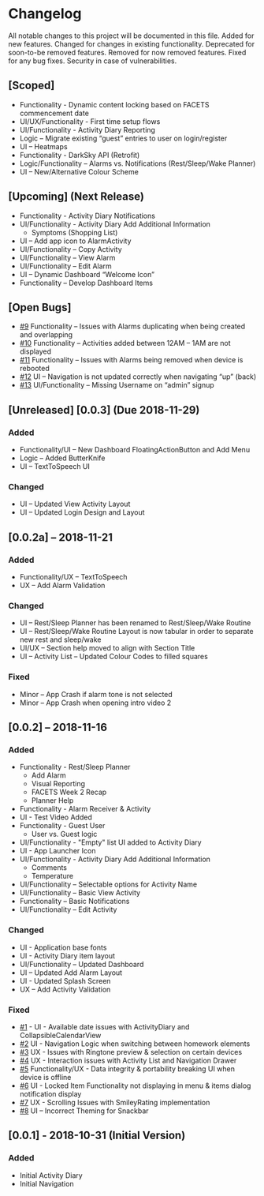 # Changelog
All notable changes to this project will be documented in this file.
Added for new features.
Changed for changes in existing functionality.
Deprecated for soon-to-be removed features.
Removed for now removed features.
Fixed for any bug fixes.
Security in case of vulnerabilities.

## [Scoped]
- Functionality - Dynamic content locking based on FACETS commencement date
- UI/UX/Functionality - First time setup flows
- UI/Functionality - Activity Diary Reporting
- Logic – Migrate existing “guest” entries to user on login/register
- UI – Heatmaps
- Functionality - DarkSky API (Retrofit)
- Logic/Functionality – Alarms vs. Notifications (Rest/Sleep/Wake Planner)
- UI – New/Alternative Colour Scheme


## [Upcoming] (Next Release)
- Functionality - Activity Diary Notifications
- UI/Functionality - Activity Diary Add Additional Information
    - Symptoms (Shopping List)
- UI – Add app icon to AlarmActivity
- UI/Functionality – Copy Activity
- UI/Functionality – View Alarm
- UI/Functionality – Edit Alarm
- UI – Dynamic Dashboard “Welcome Icon”
- Functionality – Develop Dashboard Items


## [Open Bugs]
- [#9](https://github.com/VersCreativeUK/FACETS/issues/9) Functionality – Issues with Alarms duplicating when being created and overlapping
- [#10](https://github.com/VersCreativeUK/FACETS/issues/10) Functionality – Activities added between 12AM – 1AM are not displayed
- [#11](https://github.com/VersCreativeUK/FACETS/issues/11) Functionality – Issues with Alarms being removed when device is rebooted
- [#12](https://github.com/VersCreativeUK/FACETS/issues/12) UI – Navigation is not updated correctly when navigating “up” (back)
- [#13](https://github.com/VersCreativeUK/FACETS/issues/13) UI/Functionality – Missing Username on “admin” signup

## [Unreleased] [0.0.3] (Due 2018-11-29)
### Added
- Functionality/UI – New Dashboard FloatingActionButton and Add Menu
- Logic – Added ButterKnife
- UI – TextToSpeech UI

### Changed
- UI – Updated View Activity Layout
- UI – Updated Login Design and Layout

## [0.0.2a] – 2018-11-21
### Added
- Functionality/UX – TextToSpeech
- UX – Add Alarm Validation

### Changed
- UI – Rest/Sleep Planner has been renamed to Rest/Sleep/Wake Routine
- UI – Rest/Sleep/Wake Routine Layout is now tabular in order to separate new rest and sleep/wake
- UI/UX – Section help moved to align with Section Title
- UI – Activity List – Updated Colour Codes to filled squares


### Fixed
- Minor – App Crash if alarm tone is not selected
- Minor – App Crash when opening intro video 2


## [0.0.2] – 2018-11-16
### Added
- Functionality - Rest/Sleep Planner
    - Add Alarm
    - Visual Reporting
    - FACETS Week 2 Recap
    - Planner Help
- Functionality - Alarm Receiver & Activity
- UI - Test Video Added
- Functionality - Guest User
    - User vs. Guest logic
- UI/Functionality - "Empty" list UI added to Activity Diary
- UI - App Launcher Icon
- UI/Functionality - Activity Diary Add Additional Information
    - Comments
    - Temperature
- UI/Functionality – Selectable options for Activity Name
- UI/Functionality – Basic View Activity
- Functionality – Basic Notifications
- UI/Functionality – Edit Activity


### Changed
- UI - Application base fonts
- UI - Activity Diary item layout
- UI/Functionality – Updated Dashboard
- UI – Updated Add Alarm Layout
- UI - Updated Splash Screen
- UX – Add Activity Validation


### Fixed
- [#1](https://github.com/VersCreativeUK/FACETS/issues/1) - UI - Available date issues with ActivityDiary and CollapsibleCalendarView
- [#2](https://github.com/VersCreativeUK/FACETS/issues/2) UI - Navigation Logic when switching between homework elements
- [#3](https://github.com/VersCreativeUK/FACETS/issues/3) UX - Issues with Ringtone preview & selection on certain devices
- [#4](https://github.com/VersCreativeUK/FACETS/issues/4) UX - Interaction issues with Activity List and Navigation Drawer
- [#5](https://github.com/VersCreativeUK/FACETS/issues/5) Functionality/UX - Data integrity & portability breaking UI when device is offline
- [#6](https://github.com/VersCreativeUK/FACETS/issues/6) UI - Locked Item Functionality not displaying in menu & items dialog notification display
- [#7](https://github.com/VersCreativeUK/FACETS/issues/7) UX - Scrolling Issues with SmileyRating implementation
- [#8](https://github.com/VersCreativeUK/FACETS/issues/8) UI – Incorrect Theming for Snackbar

## [0.0.1] - 2018-10-31 (Initial Version)
### Added
- Initial Activity Diary
- Initial Navigation

